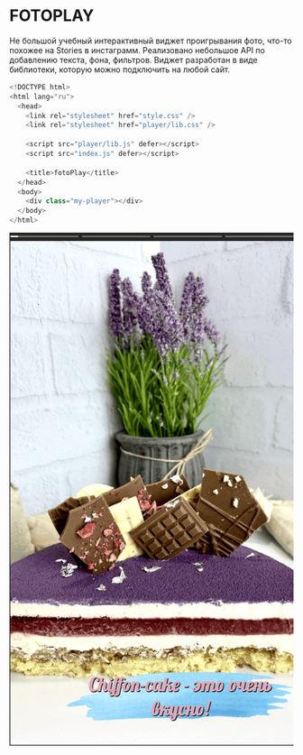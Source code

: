 # FOTOPLAY

Не большой учебный интерактивный виджет проигрывания фото, что-то похожее на Stories в инстаграмм. Реализовано небольшое API по добавлению текста, фона, фильтров. Виджет разработан в виде библиотеки, которую можно подключить на любой сайт.

```js
<!DOCTYPE html>
<html lang="ru">
  <head>
    <link rel="stylesheet" href="style.css" />
    <link rel="stylesheet" href="player/lib.css" />

    <script src="player/lib.js" defer></script>
    <script src="index.js" defer></script>

    <title>fotoPlay</title>
  </head>
  <body>
    <div class="my-player"></div>
  </body>
</html>
```
![image](https://github.com/t-bass/fotoPlay/blob/master/img/promo.gif)
